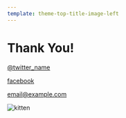 ```yaml
---
template: theme-top-title-image-left
---
```


# Thank You!

[@twitter_name](https://www.twitter.com)

[facebook](https://www.facebook.com)

email@example.com 

![kitten](/assets/tosh.jpg)
